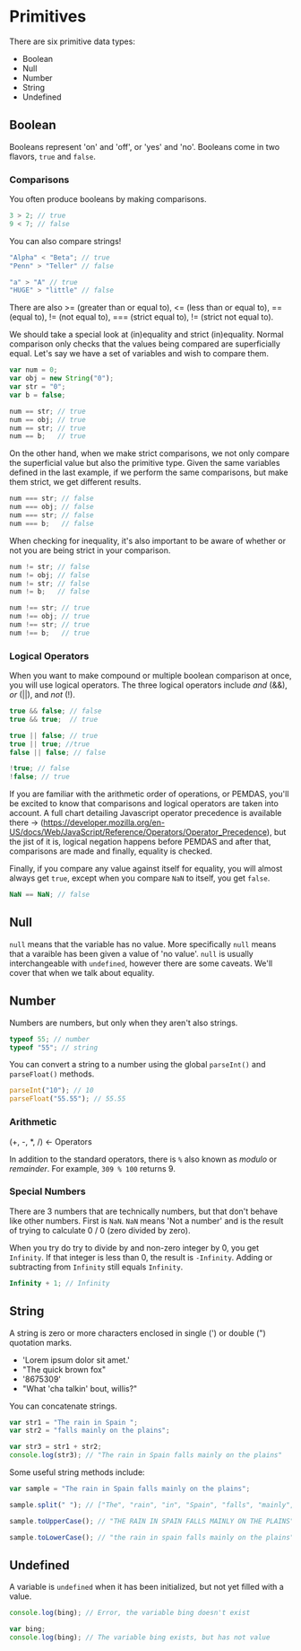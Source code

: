# Primitives

There are six primitive data types:

* Boolean
* Null
* Number
* String
* Undefined

## Boolean

Booleans represent 'on' and 'off', or 'yes' and 'no'. Booleans come in two flavors, `true` and `false`.

### Comparisons

You often produce booleans by making comparisons.

```javascript
3 > 2; // true
9 < 7; // false
```

You can also compare strings!

```javascript
"Alpha" < "Beta"; // true
"Penn" > "Teller" // false

"a" > "A" // true
"HUGE" > "little" // false
```

There are also >= (greater than or equal to), <= (less than or equal to), == (equal to), != (not equal to), === (strict equal to), != (strict not equal to).

We should take a special look at (in)equality and strict (in)equality. Normal comparison only checks that the values being compared are superficially equal. Let's say we have a set of variables and wish to compare them.

```javascript
var num = 0;
var obj = new String("0");
var str = "0";
var b = false;

num == str; // true
num == obj; // true
num == str; // true
num == b;   // true
```

On the other hand, when we make strict comparisons, we not only compare the superficial value but also the primitive type. Given the same variables defined in the last example, if we perform the same comparisons, but make them strict, we get different results.

```javascript
num === str; // false
num === obj; // false
num === str; // false
num === b;   // false
```

When checking for inequality, it's also important to be aware of whether or not you are being strict in your comparison.

```javascript
num != str; // false
num != obj; // false
num != str; // false
num != b;   // false

num !== str; // true
num !== obj; // true
num !== str; // true
num !== b;   // true
```

### Logical Operators

When you want to make compound or multiple boolean comparison at once, you will use logical operators. The three logical operators include *and* (&&), *or* (||), and *not* (!).

```javascript
true && false; // false
true && true;  // true

true || false; // true
true || true; //true
false || false; // false

!true; // false
!false; // true
```

If you are familiar with the arithmetic order of operations, or PEMDAS, you'll be excited to know that comparisons and logical operators are taken into account. A full chart detailing Javascript operator precedence is available there -> (https://developer.mozilla.org/en-US/docs/Web/JavaScript/Reference/Operators/Operator_Precedence), but the jist of it is, logical negation happens before PEMDAS and after that, comparisons are made and finally, equality is checked.

Finally, if you compare any value against itself for equality, you will almost always get `true`, except when you compare `NaN` to itself, you get `false`.

```javascript
NaN == NaN; // false
```

## Null

`null` means that the variable has no value. More specifically `null` means that a varaible has been given a value of 'no value'. `null` is usually interchangeable with `undefined`, however there are some caveats. We'll cover that when we talk about equality.

## Number

Numbers are numbers, but only when they aren't also strings.

```javascript
typeof 55; // number
typeof "55"; // string
```

You can convert a string to a number using the global `parseInt()` and  `parseFloat()` methods.

```javascript
parseInt("10"); // 10
parseFloat("55.55"); // 55.55
```

### Arithmetic

(+, -, *, /) <- Operators

In addition to the standard operators, there is `%` also known as *modulo* or *remainder*. For example, `309 % 100` returns 9.

### Special Numbers

There are 3 numbers that are technically numbers, but that don't behave like other numbers. First is `NaN`. `NaN` means 'Not a number' and is the result of trying to calculate 0 / 0 (zero divided by zero).

When you try do try to divide by and non-zero integer by 0, you get `Infinity`. If that integer is less than 0, the result is `-Infinity`. Adding or subtracting from `Infinity` still equals `Infinity`.

```javascript
Infinity + 1; // Infinity
```

## String

A string is zero or more characters enclosed in single (') or double (") quotation marks.

* 'Lorem ipsum dolor sit amet.'
* "The quick brown fox"
* '8675309'
* "What 'cha talkin' bout, willis?"

You can concatenate strings.

```javascript
var str1 = "The rain in Spain ";
var str2 = "falls mainly on the plains";

var str3 = str1 + str2;
console.log(str3); // "The rain in Spain falls mainly on the plains"
```

Some useful string methods include:

```javascript
var sample = "The rain in Spain falls mainly on the plains";

sample.split(" "); // ["The", "rain", "in", "Spain", "falls", "mainly", "on", "the", "plains"]

sample.toUpperCase(); // "THE RAIN IN SPAIN FALLS MAINLY ON THE PLAINS"

sample.toLowerCase(); // "the rain in spain falls mainly on the plains"
```

## Undefined

A variable is `undefined` when it has been initialized, but not yet filled with a value.

```javascript
console.log(bing); // Error, the variable bing doesn't exist

var bing;
console.log(bing); // The variable bing exists, but has not value
```
